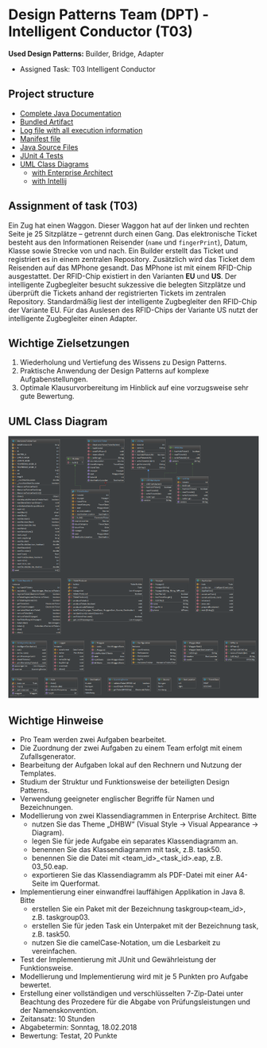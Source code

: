 # Design Patterns Team (DPT) - Intelligent Conductor (T03)

**Used Design Patterns:** Builder, Bridge, Adapter
* Assigned Task: T03 Intelligent Conductor

## Project structure
* [Complete Java Documentation](doc)
* [Bundled Artifact](jar)
* [Log file with all execution information](log)
* [Manifest file](META-INF)
* [Java Source Files](src)
* [JUnit 4 Tests](test)
* [UML Class Diagrams](uml)
    * [with Enterprise Architect](uml/enterprise-architect)
    * [with Intellij](uml/intellij)

## Assignment of task (T03)
Ein Zug hat einen Waggon. Dieser Waggon hat auf der linken und rechten Seite je 25 Sitzplätze –
getrennt durch einen Gang. Das elektronische Ticket besteht aus den Informationen Reisender
(`name` und `fingerPrint`), Datum, Klasse sowie Strecke von und nach. Ein Builder erstellt das Ticket
und registriert es in einem zentralen Repository. Zusätzlich wird das Ticket dem Reisenden auf das
MPhone gesandt. Das MPhone ist mit einem RFID-Chip ausgestattet. Der RFID-Chip existiert in den
Varianten **EU** und **US**. Der intelligente Zugbegleiter besucht sukzessive die belegten Sitzplätze und
überprüft die Tickets anhand der registrierten Tickets im zentralen Repository. Standardmäßig
liest der intelligente Zugbegleiter den RFID-Chip der Variante EU. Für das Auslesen des RFID-Chips
der Variante US nutzt der intelligente Zugbegleiter einen Adapter.

## Wichtige Zielsetzungen
1. Wiederholung und Vertiefung des Wissens zu Design Patterns.
2. Praktische Anwendung der Design Patterns auf komplexe Aufgabenstellungen.
3. Optimale Klausurvorbereitung im Hinblick auf eine vorzugsweise sehr gute Bewertung.

## UML Class Diagram
<img src="uml/intellij/Intelligent_Conductor_class_diagram.png" alt="Intelligent Conductor Class Diagram" />

## Wichtige Hinweise
* Pro Team werden zwei Aufgaben bearbeitet.
* Die Zuordnung der zwei Aufgaben zu einem Team erfolgt mit einem Zufallsgenerator.
* Bearbeitung der Aufgaben lokal auf den Rechnern und Nutzung der Templates.
* Studium der Struktur und Funktionsweise der beteiligten Design Patterns.
* Verwendung geeigneter englischer Begriffe für Namen und Bezeichnungen.
* Modellierung von zwei Klassendiagrammen in Enterprise Architect. Bitte
   * nutzen Sie das Theme „DHBW“ (Visual Style -> Visual Appearance -> Diagram).
   * legen Sie für jede Aufgabe ein separates Klassendiagramm an.
   * benennen Sie das Klassendiagramm mit task<id>, z.B. task50.
   * benennen Sie die Datei mit <team_id>_<task_id>.eap, z.B. 03_50.eap.
   * exportieren Sie das Klassendiagramm als PDF-Datei mit einer A4-Seite im Querformat.
* Implementierung einer einwandfrei lauffähigen Applikation in Java 8. Bitte
   * erstellen Sie ein Paket mit der Bezeichnung taskgroup<team_id>, z.B. taskgroup03.
   * erstellen Sie für jeden Task ein Unterpaket mit der Bezeichnung task<id>, z.B. task50.
   * nutzen Sie die camelCase-Notation, um die Lesbarkeit zu vereinfachen.
* Test der Implementierung mit JUnit und Gewährleistung der Funktionsweise.
* Modellierung und Implementierung wird mit je 5 Punkten pro Aufgabe bewertet.
* Erstellung einer vollständigen und verschlüsselten 7-Zip-Datei unter Beachtung des Prozedere für die Abgabe von Prüfungsleistungen und der Namenskonvention.
* Zeitansatz: 10 Stunden
* Abgabetermin: Sonntag, 18.02.2018
* Bewertung: Testat, 20 Punkte
